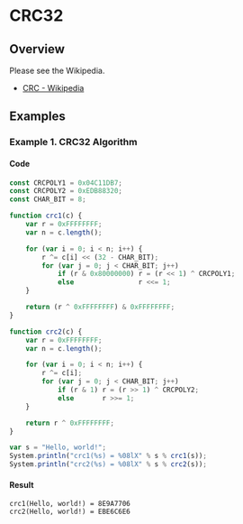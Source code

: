 # CRC32

## Overview

Please see the Wikipedia.

*   [CRC - Wikipedia](https://en.wikipedia.org/wiki/Cyclic_redundancy_check)

## Examples

### Example 1. CRC32 Algorithm

#### Code

```javascript
const CRCPOLY1 = 0x04C11DB7;
const CRCPOLY2 = 0xEDB88320;
const CHAR_BIT = 8;

function crc1(c) {
    var r = 0xFFFFFFFF;
    var n = c.length();

    for (var i = 0; i < n; i++) {
        r ^= c[i] << (32 - CHAR_BIT);
        for (var j = 0; j < CHAR_BIT; j++)
            if (r & 0x80000000) r = (r << 1) ^ CRCPOLY1;
            else                r <<= 1;
    }

    return (r ^ 0xFFFFFFFF) & 0xFFFFFFFF;
}

function crc2(c) {
    var r = 0xFFFFFFFF;
    var n = c.length();

    for (var i = 0; i < n; i++) {
        r ^= c[i];
        for (var j = 0; j < CHAR_BIT; j++)
            if (r & 1) r = (r >> 1) ^ CRCPOLY2;
            else       r >>= 1;
    }

    return r ^ 0xFFFFFFFF;
}

var s = "Hello, world!";
System.println("crc1(%s) = %08lX" % s % crc1(s));
System.println("crc2(%s) = %08lX" % s % crc2(s));
```

#### Result

```
crc1(Hello, world!) = 8E9A7706
crc2(Hello, world!) = EBE6C6E6
```
